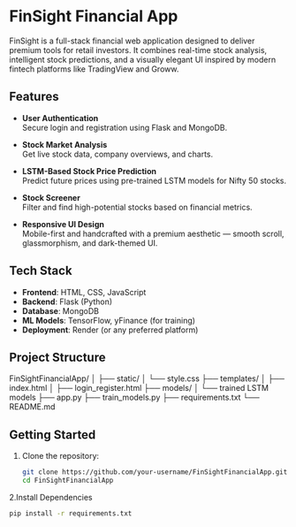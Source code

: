 # FinSight Financial App

FinSight is a full-stack financial web application designed to deliver premium tools for retail investors. It combines real-time stock analysis, intelligent stock predictions, and a visually elegant UI inspired by modern fintech platforms like TradingView and Groww.

## Features

- **User Authentication**  
  Secure login and registration using Flask and MongoDB.

- **Stock Market Analysis**  
  Get live stock data, company overviews, and charts.

- **LSTM-Based Stock Price Prediction**  
  Predict future prices using pre-trained LSTM models for Nifty 50 stocks.

- **Stock Screener**  
  Filter and find high-potential stocks based on financial metrics.

- **Responsive UI Design**  
  Mobile-first and handcrafted with a premium aesthetic — smooth scroll, glassmorphism, and dark-themed UI.

## Tech Stack

- **Frontend**: HTML, CSS, JavaScript  
- **Backend**: Flask (Python)  
- **Database**: MongoDB  
- **ML Models**: TensorFlow, yFinance (for training)  
- **Deployment**: Render (or any preferred platform)

## Project Structure

FinSightFinancialApp/
│
├── static/
│   └── style.css
├── templates/
│   ├── index.html
│   ├── login_register.html
├── models/
│   └── trained LSTM models
├── app.py
├── train_models.py
├── requirements.txt
└── README.md


## Getting Started

1. Clone the repository:
   ```bash
   git clone https://github.com/your-username/FinSightFinancialApp.git
   cd FinSightFinancialApp

2.Install Dependencies 
```bash
pip install -r requirements.txt
